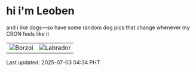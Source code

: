 # hi i'm Leoben

and i like dogs—so have some random dog pics that change whenever my CRON feels like it

|  |  |
|--------|----------|
| ![Borzoi](https://random-dog-vercel.vercel.app/api/random-borzoi?v=1751488475) | ![Labrador](https://random-dog-vercel.vercel.app/api/random-labrador?v=1751488475) |

Last updated: 2025-07-03 04:34 PHT
